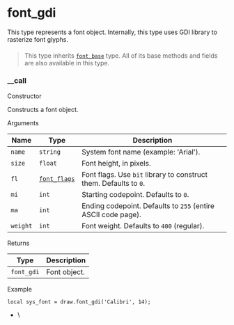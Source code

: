 # font\_gdi

This type represents a font object. Internally, this type uses GDI library to rasterize font glyphs.

> ####
>
> This type inherits [`font_base`](https://lua.fatality.win/font-base.html) type. All of its base methods and fields are also available in this type.

### \_\_call﻿ <a href="#call" id="call"></a>

Constructor

Constructs a font object.

Arguments

| Name     | Type                                                     | Description                                                       |
| -------- | -------------------------------------------------------- | ----------------------------------------------------------------- |
| `name`   | `string`                                                 | System font name (example: 'Arial').                              |
| `size`   | `float`                                                  | Font height, in pixels.                                           |
| `fl`     | [`font_flags`](https://lua.fatality.win/font-flags.html) | Font flags. Use `bit` library to construct them. Defaults to `0`. |
| `mi`     | `int`                                                    | Starting codepoint. Defaults to `0`.                              |
| `ma`     | `int`                                                    | Ending codepoint. Defaults to `255` (entire ASCII code page).     |
| `weight` | `int`                                                    | Font weight. Defaults to `400` (regular).                         |

Returns

| Type       | Description  |
| ---------- | ------------ |
| `font_gdi` | Font object. |

Example

```
local sys_font = draw.font_gdi('Calibri', 14);
```

* \
